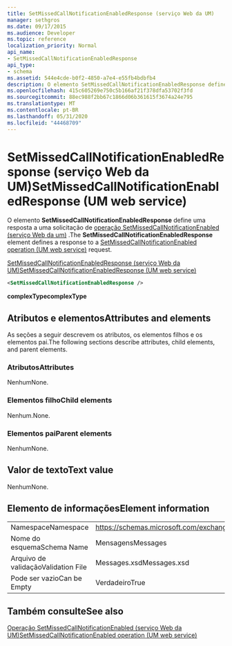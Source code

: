 ```yaml
---
title: SetMissedCallNotificationEnabledResponse (serviço Web da UM)
manager: sethgros
ms.date: 09/17/2015
ms.audience: Developer
ms.topic: reference
localization_priority: Normal
api_name:
- SetMissedCallNotificationEnabledResponse
api_type:
- schema
ms.assetid: 544e4cde-b0f2-4850-a7e4-e55fb4bdbfb4
description: O elemento SetMissedCallNotificationEnabledResponse define uma resposta a uma solicitação de operação SetMissedCallNotificationEnabled (serviço Web da UM).
ms.openlocfilehash: 415c605269e750c5b166af21f378dfa53702f3fd
ms.sourcegitcommit: 88ec988f2bb67c1866d06b361615f3674a24e795
ms.translationtype: MT
ms.contentlocale: pt-BR
ms.lasthandoff: 05/31/2020
ms.locfileid: "44468709"
---
```

# <a name="setmissedcallnotificationenabledresponse-um-web-service"></a><span data-ttu-id="6e51b-103">SetMissedCallNotificationEnabledResponse (serviço Web da UM)</span><span class="sxs-lookup"><span data-stu-id="6e51b-103">SetMissedCallNotificationEnabledResponse (UM web service)</span></span>

<span data-ttu-id="6e51b-104">O elemento **SetMissedCallNotificationEnabledResponse** define uma resposta a uma solicitação de [operação SetMissedCallNotificationEnabled (serviço Web da um)](setmissedcallnotificationenabled-operation-um-web-service.md) .</span><span class="sxs-lookup"><span data-stu-id="6e51b-104">The **SetMissedCallNotificationEnabledResponse** element defines a response to a [SetMissedCallNotificationEnabled operation (UM web service)](setmissedcallnotificationenabled-operation-um-web-service.md) request.</span></span> 
  
[<span data-ttu-id="6e51b-105">SetMissedCallNotificationEnabledResponse (serviço Web da UM)</span><span class="sxs-lookup"><span data-stu-id="6e51b-105">SetMissedCallNotificationEnabledResponse (UM web service)</span></span>](setmissedcallnotificationenabledresponse-um-web-service.md)
  
```xml
<SetMissedCallNotificationEnabledResponse />
```

 <span data-ttu-id="6e51b-106">**complexType**</span><span class="sxs-lookup"><span data-stu-id="6e51b-106">**complexType**</span></span>
## <a name="attributes-and-elements"></a><span data-ttu-id="6e51b-107">Atributos e elementos</span><span class="sxs-lookup"><span data-stu-id="6e51b-107">Attributes and elements</span></span>

<span data-ttu-id="6e51b-108">As seções a seguir descrevem os atributos, os elementos filhos e os elementos pai.</span><span class="sxs-lookup"><span data-stu-id="6e51b-108">The following sections describe attributes, child elements, and parent elements.</span></span>
  
### <a name="attributes"></a><span data-ttu-id="6e51b-109">Atributos</span><span class="sxs-lookup"><span data-stu-id="6e51b-109">Attributes</span></span>

<span data-ttu-id="6e51b-110">Nenhum</span><span class="sxs-lookup"><span data-stu-id="6e51b-110">None.</span></span>
  
### <a name="child-elements"></a><span data-ttu-id="6e51b-111">Elementos filho</span><span class="sxs-lookup"><span data-stu-id="6e51b-111">Child elements</span></span>

<span data-ttu-id="6e51b-112">Nenhum.</span><span class="sxs-lookup"><span data-stu-id="6e51b-112">None.</span></span>
  
### <a name="parent-elements"></a><span data-ttu-id="6e51b-113">Elementos pai</span><span class="sxs-lookup"><span data-stu-id="6e51b-113">Parent elements</span></span>

<span data-ttu-id="6e51b-114">Nenhum</span><span class="sxs-lookup"><span data-stu-id="6e51b-114">None.</span></span>
  
## <a name="text-value"></a><span data-ttu-id="6e51b-115">Valor de texto</span><span class="sxs-lookup"><span data-stu-id="6e51b-115">Text value</span></span>

<span data-ttu-id="6e51b-116">Nenhum</span><span class="sxs-lookup"><span data-stu-id="6e51b-116">None.</span></span>
  
## <a name="element-information"></a><span data-ttu-id="6e51b-117">Elemento de informações</span><span class="sxs-lookup"><span data-stu-id="6e51b-117">Element information</span></span>

|||
|:-----|:-----|
|<span data-ttu-id="6e51b-118">Namespace</span><span class="sxs-lookup"><span data-stu-id="6e51b-118">Namespace</span></span>  <br/> |https://schemas.microsoft.com/exchange/services/2006/messages  <br/> |
|<span data-ttu-id="6e51b-119">Nome do esquema</span><span class="sxs-lookup"><span data-stu-id="6e51b-119">Schema Name</span></span>  <br/> |<span data-ttu-id="6e51b-120">Mensagens</span><span class="sxs-lookup"><span data-stu-id="6e51b-120">Messages</span></span>  <br/> |
|<span data-ttu-id="6e51b-121">Arquivo de validação</span><span class="sxs-lookup"><span data-stu-id="6e51b-121">Validation File</span></span>  <br/> |<span data-ttu-id="6e51b-122">Messages.xsd</span><span class="sxs-lookup"><span data-stu-id="6e51b-122">Messages.xsd</span></span>  <br/> |
|<span data-ttu-id="6e51b-123">Pode ser vazio</span><span class="sxs-lookup"><span data-stu-id="6e51b-123">Can be Empty</span></span>  <br/> |<span data-ttu-id="6e51b-124">Verdadeiro</span><span class="sxs-lookup"><span data-stu-id="6e51b-124">True</span></span>  <br/> |
   
## <a name="see-also"></a><span data-ttu-id="6e51b-125">Também consulte</span><span class="sxs-lookup"><span data-stu-id="6e51b-125">See also</span></span>



[<span data-ttu-id="6e51b-126">Operação SetMissedCallNotificationEnabled (serviço Web da UM)</span><span class="sxs-lookup"><span data-stu-id="6e51b-126">SetMissedCallNotificationEnabled operation (UM web service)</span></span>](setmissedcallnotificationenabled-operation-um-web-service.md)

